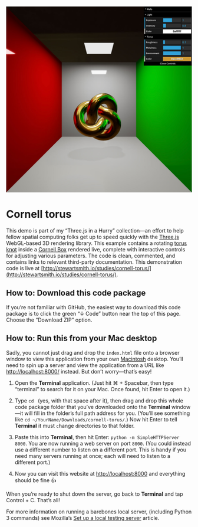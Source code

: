 ![Cornell torus](./media/cornell-torus.jpg "Cornell torus")  


Cornell torus
========================================================================
This demo is part of my “Three.js in a Hurry” collection—an effort 
to help fellow spatial computing folks get up to speed quickly with 
the [Three.js](https://threejs.org/) WebGL-based 3D rendering library. 
This example contains a rotating 
[torus knot](https://en.wikipedia.org/wiki/Torus_knot) inside a 
[Cornell Box](https://en.wikipedia.org/wiki/Cornell_box) rendered live, 
complete with interactive controls for adjusting various parameters. 
The code is clean, commented, and contains links to relevant 
third-party documentation. This demonstration code is live at 
[http://stewartsmith.io/studies/cornell-torus/](http://stewartsmith.io/studies/cornell-torus/).  
  
  
How to: Download this code package
------------------------------------------------------------------------
If you’re not familiar with GitHub, the easiest way to download this
code package is to click the green “↓ Code” button near the top of this 
page. Choose the “Download ZIP” option.  
  
  
How to: Run this from your Mac desktop
------------------------------------------------------------------------
Sadly, you cannot just drag and drop the `index.html` file onto a 
browser window to view this application from your own 
[Macintosh](https://www.apple.com/macos/) desktop. You’ll need to spin
up a server and view the application from a URL like 
[http://localhost:8000/](http://localhost:8000/) instead. But don’t 
worry—that’s easy!  

1. Open the **Terminal** application. (Just hit ⌘ + Spacebar, then type
“terminal” to search for it on your Mac. Once found, hit Enter to open 
it.)

2. Type `cd `&nbsp;(yes, with that space after it), then drag and drop this
whole code package folder that you’ve downloaded onto the **Terminal** 
window—it will fill in the folder’s full path address for you. 
(You’ll see something like `cd ~/YourName/Downloads/cornell-torus/`.) 
Now hit Enter to tell **Terminal** it must `c`hange `d`irectories to 
that folder.

3. Paste this into **Terminal**, then hit Enter: 
`python -m SimpleHTTPServer 8000`. You are now running a web server on 
port `8000`. (You could instead use a different number to listen on a 
different port. This is handy if you need many servers running at once;
each will need to listen to a different port.)

4. Now you can visit this website at 
[http://localhost:8000](http://localhost:8000) and everything should be 
fine 👍  

When you’re ready to shut down the server, go back to **Terminal**  and
tap Control + C. That’s all!  
  
For more information on running a barebones local server, (including 
Python 3 commands) see Mozilla’s
[Set up a local testing server](https://developer.mozilla.org/en-US/docs/Learn/Common_questions/set_up_a_local_testing_server)
article.  
  
  
  
  